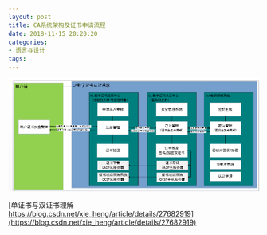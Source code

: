 ```yaml
---
layout: post
title: CA系统架构及证书申请流程
date: 2018-11-15 20:20:20
categories:
- 语言与设计
tags:
---
```


![ca](/images/posts/2018-11-15-ca.png)  

[单证书与双证书理解 https://blog.csdn.net/xie_heng/article/details/27682919](https://blog.csdn.net/xie_heng/article/details/27682919)   
 
